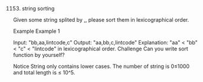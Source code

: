 1153. string sorting

Given some string splited by ,, please sort them in lexicographical order.

Example
Example 1

Input: "bb,aa,lintcode,c"
Output: "aa,bb,c,lintcode"
Explanation: "aa" < "bb" < "c" < "lintcode" in lexicographical order.
Challenge
Can you write sort function by yourself?

Notice
String only contains lower cases.
The number of string is 0≤1000 and total length is ≤ 10^5.
